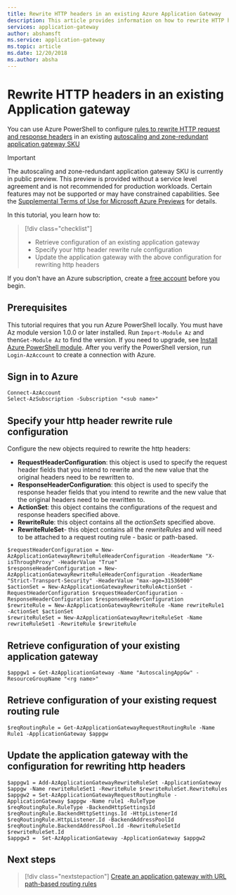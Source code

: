 ```yaml
---
title: Rewrite HTTP headers in an existing Azure Application Gateway
description: This article provides information on how to rewrite HTTP headers in an existing Azure Application Gateway using Azure PowerShell
services: application-gateway
author: abshamsft
ms.service: application-gateway
ms.topic: article
ms.date: 12/20/2018
ms.author: absha
---
```

# Rewrite HTTP headers in an existing Application gateway

You can use Azure PowerShell to
configure [rules to rewrite HTTP request and response headers](rewrite-http-headers.md) in an existing [autoscaling and zone-redundant application gateway SKU](https://docs.microsoft.com/azure/application-gateway/application-gateway-autoscaling-zone-redundant)

> [!IMPORTANT] 
> The autoscaling and zone-redundant application gateway SKU is currently in public preview. This preview is provided without a service level agreement and is not recommended for production workloads. Certain features may not be supported or may have constrained capabilities. See the [Supplemental Terms of Use for Microsoft Azure Previews](https://azure.microsoft.com/support/legal/preview-supplemental-terms/) for details. 

In this tutorial, you learn how to:

> [!div class="checklist"]
>
> * Retrieve configuration of an existing application gateway
> * Specify your http header rewrite rule configuration
> * Update the application gateway with the above configuration for rewriting http headers

If you don't have an Azure subscription, create a [free account](https://azure.microsoft.com/free/?WT.mc_id=A261C142F) before you begin.

## Prerequisites

This tutorial requires that you run Azure PowerShell locally. You must have Az module version 1.0.0 or later installed. Run `Import-Module Az` and then`Get-Module Az` to find the version. If you need to upgrade, see [Install Azure PowerShell module](https://docs.microsoft.com/powershell/azure/install-azurerm-ps). After you verify the PowerShell version, run `Login-AzAccount` to create a connection with Azure.

## Sign in to Azure

```azurepowershell
Connect-AzAccount
Select-AzSubscription -Subscription "<sub name>"
```

## **Specify your http header rewrite rule configuration**

Configure the new objects required to rewrite the http headers:

- **RequestHeaderConfiguration**: this object is used to specify the request header fields that you intend to rewrite and the new value that the original headers need to be rewritten to.
- **ResponseHeaderConfiguration**: this object is used to specify the response header fields that you intend to rewrite and the new value that the original headers need to be rewritten to.
- **ActionSet**: this object contains the configurations of the request and response headers specified above. 
- **RewriteRule**: this object contains all the *actionSets* specified above. 
- **RewriteRuleSet**- this object contains all the *rewriteRules* and will need to be attached to a request routing rule - basic or path-based.

```azurepowershell
$requestHeaderConfiguration = New-AzApplicationGatewayRewriteRuleHeaderConfiguration -HeaderName "X-isThroughProxy" -HeaderValue "True"
$responseHeaderConfiguration = New-AzApplicationGatewayRewriteRuleHeaderConfiguration -HeaderName "Strict-Transport-Security" -HeaderValue "max-age=31536000"
$actionSet = New-AzApplicationGatewayRewriteRuleActionSet -RequestHeaderConfiguration $requestHeaderConfiguration -ResponseHeaderConfiguration $responseHeaderConfiguration    
$rewriteRule = New-AzApplicationGatewayRewriteRule -Name rewriteRule1 -ActionSet $actionSet    
$rewriteRuleSet = New-AzApplicationGatewayRewriteRuleSet -Name rewriteRuleSet1 -RewriteRule $rewriteRule
```

## Retrieve configuration of your existing application gateway

```azurepowershell
$appgw1 = Get-AzApplicationGateway -Name "AutoscalingAppGw" -ResourceGroupName "<rg name>"
```

## Retrieve configuration of your existing request routing rule

```azurepowershell
$reqRoutingRule = Get-AzApplicationGatewayRequestRoutingRule -Name Rule1 -ApplicationGateway $appgw
```

## Update the application gateway with the configuration for rewriting http headers

```azurepowershell
$appgw1 = Add-AzApplicationGatewayRewriteRuleSet -ApplicationGateway $appgw -Name rewriteRuleSet1 -RewriteRule $rewriteRuleSet.RewriteRules
$appgw2 = Set-AzApplicationGatewayRequestRoutingRule -ApplicationGateway $appgw -Name rule1 -RuleType $reqRoutingRule.RuleType -BackendHttpSettingsId $reqRoutingRule.BackendHttpSettings.Id -HttpListenerId $reqRoutingRule.HttpListener.Id -BackendAddressPoolId $reqRoutingRule.BackendAddressPool.Id -RewriteRuleSetId $rewriteRuleSet.Id
$appgw3 =  Set-AzApplicationGateway -ApplicationGateway $appgw2
```

## Next steps

> [!div class="nextstepaction"]
> [Create an application gateway with URL path-based routing rules](./tutorial-url-route-powershell.md)
